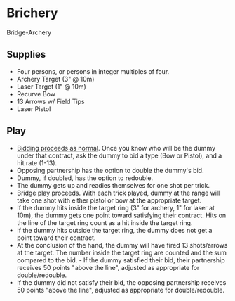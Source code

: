 # Brichery
Bridge-Archery

## Supplies
- Four persons, or persons in integer multiples of four.
- Archery Target (3" @ 10m)
- Laser Target (1" @ 10m)
- Recurve Bow
- 13 Arrows w/ Field Tips
- Laser Pistol

## Play
- [Bidding proceeds as normal](https://en.wikipedia.org/wiki/Contract_bridge). Once you know who will be the dummy under that contract, ask the dummy to bid a type (Bow or Pistol), and a hit rate (1-13).
- Opposing partnership has the option to double the dummy's bid.
- Dummy, if doubled, has the option to redouble.
- The dummy gets up and readies themselves for one shot per trick.
- Bridge play proceeds. With each trick played, dummy at the range will take one shot with either pistol or bow at the appropriate target.
- If the dummy hits inside the target ring (3" for archery, 1" for laser at 10m), the dummy gets one point toward satisfying their contract. Hits on the line of the target ring count as a hit inside the target ring.
- If the dummy hits outside the target ring, the dummy does not get a point toward their contract.
- At the conclusion of the hand, the dummy will have fired 13 shots/arrows at the target. The number inside the target ring are counted and the sum compared to the bid. - If the dummy satisfied their bid, their partnership receives 50 points "above the line", adjusted as appropriate for double/redouble.
- If the dummy did not satisfy their bid, the opposing partnership receives 50 points "above the line", adjusted as appropriate for double/redouble.

